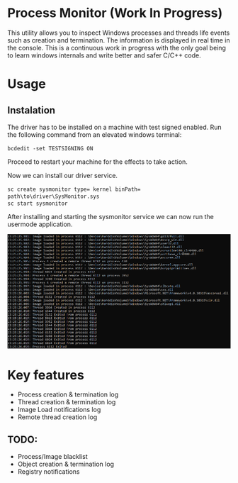 # Process Monitor (Work In Progress)
This utility allows you to inspect Windows processes and threads life events such as creation and termination. The information is displayed in real time in the console. This is a continuous work in progress with the only goal being to learn windows internals and write better and safer C/C++ code.

# Usage

## Instalation
The driver has to be installed on a machine with test signed enabled. Run the following command from an elevated windows terminal:

    bcdedit -set TESTSIGNING ON
    
Proceed to restart your machine for the effects to take action.

Now we can install our driver service.

    sc create sysmonitor type= kernel binPath= path\to\driver\SysMonitor.sys
    sc start sysmonitor

After installing and starting the sysmonitor service we can now run the usermode application.

![Example](Images/Example.png)

# Key features
* Process creation & termination log
* Thread creation & termination log
* Image Load notifications log
* Remote thread creation log

## TODO:
* Process/Image blacklist
* Object creation & termination log
* Registry notifications
